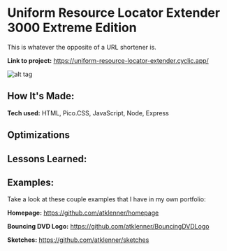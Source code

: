 # Uniform Resource Locator Extender 3000 Extreme Edition
This is whatever the opposite of a URL shortener is.

**Link to project:** https://uniform-resource-locator-extender.cyclic.app/

![alt tag](http://placecorgi.com/1200/650)

## How It's Made:

**Tech used:** HTML, Pico.CSS, JavaScript, Node, Express



## Optimizations



## Lessons Learned:



## Examples:
Take a look at these couple examples that I have in my own portfolio:

**Homepage:** https://github.com/atklenner/homepage

**Bouncing DVD Logo:** https://github.com/atklenner/BouncingDVDLogo

**Sketches:** https://github.com/atklenner/sketches
